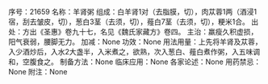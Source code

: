 序号：21659
名称：羊肾粥
组成：白羊肾1对（去脂膜，切），肉苁蓉1两（酒浸1宿，刮去皱皮，切），葱白3茎（去须，切），薤白7茎（去须，切），粳米1合。
出处：方出《圣惠》卷九十七，名见《魏氏家藏方》卷四。
主治：羸瘦久积虚损，阳气衰弱，腰脚无力。
加减：None
功效：None
用法用量：上先将羊肾及苁蓉，入少酒炒后，入水2大盏半，入米煮之，欲熟，次入葱白、薤白煮作粥，入五味调和，空腹食之。
制备方法：None
临床应用：None
各家论述：None
用药禁忌：None
附注：None

